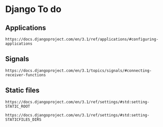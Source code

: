 # Django To do

## Applications

`https://docs.djangoproject.com/en/3.1/ref/applications/#configuring-applications`

## Signals

`
https://docs.djangoproject.com/en/3.1/topics/signals/#connecting-receiver-functions
`

## Static files

`
https://docs.djangoproject.com/en/3.1/ref/settings/#std:setting-STATIC_ROOT
`

`
https://docs.djangoproject.com/en/3.1/ref/settings/#std:setting-STATICFILES_DIRS
`
